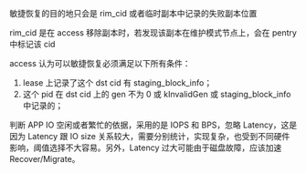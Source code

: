 敏捷恢复的目的地只会是 rim_cid 或者临时副本中记录的失败副本位置

rim_cid 是在 access 移除副本时，若发现该副本在维护模式节点上，会在 pentry 中标记该 cid

access 认为可以敏捷恢复必须满足以下所有条件：

1. lease 上记录了这个 dst cid 有 staging_block_info；
2. 这个 pid 在 dst cid 上的 gen 不为 0 或 kInvalidGen 或 staging_block_info 中记录的；







判断 APP IO 空闲或者繁忙的依据，采用的是 IOPS 和 BPS，忽略 Latency，这是因为 Latency 跟 IO size 关系较大，需要分别统计，实现复杂，也受到不同硬件影响，阈值选择不大容易。另外，Latency 过大可能由于磁盘故障，应该加速 Recover/Migrate。